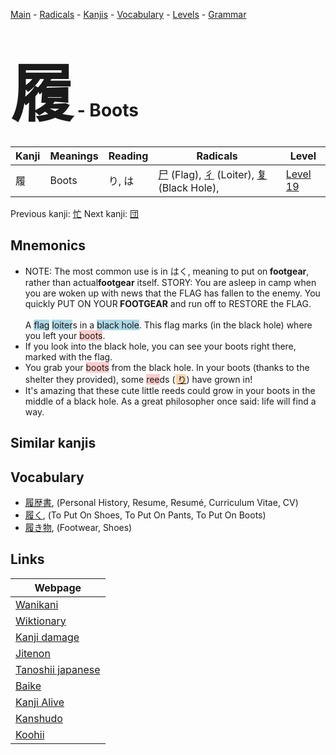 <style> bigfont {font-size: 100px}</style>
[Main](../README.md) -
[Radicals](../radicals.md) -
[Kanjis](../kanjis.md) -
[Vocabulary](../vocabulary.md) -
[Levels](../levels.md) -
[Grammar](../grammar.md)
# <bigfont> 履</bigfont> - Boots 

| Kanji | Meanings | Reading | Radicals | Level |
| --- | --- | --- | --- | --- |
| 履 | Boots | り, は | [尸](../radicals/尸.md) (Flag), [彳](../radicals/彳.md) (Loiter), [复](../radicals/复.md) (Black Hole),  | [Level 19](../levels/wk_level19.md) |

Previous kanji: [忙](忙.md) Next kanji: [団](団.md) 

## Mnemonics
 * NOTE: The most common use is in はく, meaning to put on<strong>&nbsp;footgear</strong>, rather than actual<strong>footgear</strong>&nbsp;itself. STORY: You are asleep in camp when you are woken up with news that the FLAG has fallen to the enemy. You quickly PUT ON YOUR<strong>&nbsp;FOOTGEAR</strong>&nbsp;and run off to RESTORE the FLAG.<br><br>A <span style="background-color:#ADD8E6"> flag</span> <span style="background-color:#ADD8E6"> loiter</span>s in a <span style="background-color:#ADD8E6"> black hole</span>. This flag marks (in the black hole) where you left your <span style="background-color:#ffcccb"> boots</span>.
* If you look into the black hole, you can see your boots right there, marked with the flag.
* You grab your <span style="background-color:#ffcccb"> boots</span> from the black hole. In your boots (thanks to the shelter they provided), some <span style="background-color:#ffcccb"> ree</span>ds (<span style="background-color:#fed8b1"> [り](https://jisho.org/search/り)</span>) have grown in!
* It's amazing that these cute little reeds could grow in your boots in the middle of a black hole. As a great philosopher once said: life will find a way.


## Similar kanjis
 


## Vocabulary
 * [履歴書](../vocabulary/履.md), (Personal History, Resume, Resumé, Curriculum Vitae, CV)
* [履く](../vocabulary/履.md), (To Put On Shoes, To Put On Pants, To Put On Boots)
* [履き物](../vocabulary/履.md), (Footwear, Shoes)



## Links 

| Webpage |
| --- |
| [Wanikani          ](https://www.wanikani.com/kanji/履) |
| [Wiktionary        ](https://en.wiktionary.org/wiki/履) |
| [Kanji damage      ](http://www.kanjidamage.com/kanji/search?utf8=✓&q=履) |
| [Jitenon           ](https://jitenon.com/kanji/履) |
| [Tanoshii japanese ](https://www.tanoshiijapanese.com/dictionary/kanji.cfm?k=履) |
| [Baike             ](https://baike.baidu.com/item/履) |
| [Kanji Alive       ](https://app.kanjialive.com/履) |
| [Kanshudo          ](https://www.kanshudo.com/searchmn?q=履) |
| [Koohii            ](https://kanji.koohii.com/study/kanji/履) |
